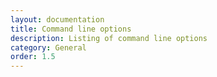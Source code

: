 ```yaml
---
layout: documentation
title: Command line options
description: Listing of command line options
category: General
order: 1.5
---
```




